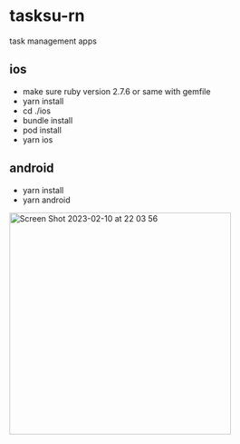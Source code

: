 # tasksu-rn
task management apps

## ios

- make sure ruby version 2.7.6 or same with gemfile
- yarn install
- cd ./ios
- bundle install
- pod install
- yarn ios

## android
- yarn install 
- yarn android


<img width="391" alt="Screen Shot 2023-02-10 at 22 03 56" src="https://user-images.githubusercontent.com/48597821/218124771-93ba3d2b-213c-48af-9f84-b16c2d2b2ecf.png">
